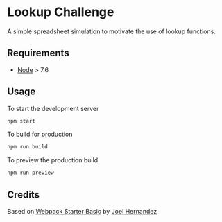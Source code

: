 # Lookup Challenge

A simple spreadsheet simulation to motivate the use of lookup functions.

## Requirements

* [Node](https://nodejs.org) > 7.6

## Usage

To start the development server

```sh
npm start
```

To build for production

```sh
npm run build
```

To preview the production build
```sh
npm run preview
```

## Credits

Based on [Webpack Starter Basic](https://lifenautjoe.github.io/webpack-starter-basic/) by [Joel Hernandez](www.lifenautjoe.com)

